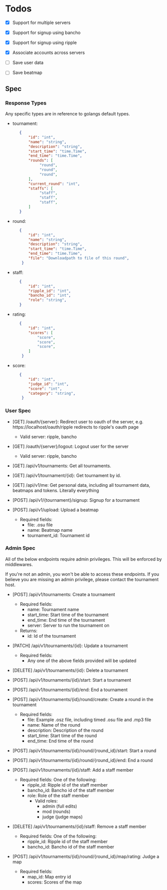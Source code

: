 # Todos

- [x] Support for multiple servers
- [x] Support for signup using bancho
- [x] Support for signup using ripple
- [X] Associate accounts across servers
- [ ] Save user data
- [ ] Save beatmap 


## Spec

### Response Types

Any specific types are in reference to golangs default types.

- tournament:
    ```json
       {
           "id": "int",
           "name": "string",
           "description": "string",
           "start_time": "time.Time",
           "end_time": "time.Time",
           "rounds": [
                "round",
                "round",
                "round",
           ],
           "current_round": "int",
           "staffs": [
                "staff",
                "staff",
                "staff",
           ]
       }
    ```

- round:
    ```json
       {
           "id": "int",
           "name": "string",
           "description": "string",
           "start_time": "time.Time",
           "end_time": "time.Time",
           "file": "Downloadpath to file of this round",
        }
    ```

- staff:
    ```json
       {
           "id": "int",
           "ripple_id": "int",
           "bancho_id": "int",
           "role": "string",
       }
    ```

- rating:
    ```json
       {
           "id": "int",
           "scores": [
               "score",
               "score",
               "score",
           ]
        }
    ```

- score:
    ```json
       {
           "id": "int",
           "judge_id": "int",
           "score": "int",
           "category": "string",
        }
    ```

### User Spec

- [GET] /oauth/{server}: Redirect user to oauth of the server, e.g. https://localhost/oauth/ripple redirects to ripple's oauth page
  - Valid server: ripple, bancho

- [GET] /oauth/{server}/logout: Logout user for the server
  - Valid server: ripple, bancho

- [GET] /api/v1/tournaments: Get all tournaments.

- [GET] /api/v1/tournament/{id}: Get tournament by id.

- [GET] /api/v1/me: Get personal data, including all tournament data, beatmaps and tokens. Literally everything

- [POST] /api/v1/{tournament}/signup: Signup for a tournament

- [POST] /api/v1/upload: Upload a beatmap
  - Required fields:
    - file: .osu file
    - name: Beatmap name
    - tournament_id: Tournament id

### Admin Spec

All of the below endpoints require admin privileges. This will be enforced by middlewares.

If you're not an admin, you won't be able to access these endpoints. If you believe you are missing an admin privilege, please contact the tournament host.

- [POST] /api/v1/tournaments: Create a tournament
  - Required fields:
    - name: Tournament name
    - start_time: Start time of the tournament
    - end_time: End time of the tournament
    - server: Server to run the tournament on
  - Returns:
    - id: Id of the tournament

- [PATCH] /api/v1/tournaments/{id}: Update a tournament
  - Required fields:
    - Any one of the above fields provided will be updated

- [DELETE] /api/v1/tournaments/{id}: Delete a tournament

- [POST] /api/v1/tournaments/{id}/start: Start a tournament

- [POST] /api/v1/tournaments/{id}/end: End a tournament

- [POST] /api/v1/tournaments/{id}/round/create: Create a round in the tournament
   - Required fields:
     - file: Example .osz file, including timed .osu file and .mp3 file
     - name: Name of the round
     - description: Description of the round
     - start_time: Start time of the round
     - end_time: End time of the round

- [POST] /api/v1/tournaments/{id}/round/{round_id}/start: Start a round

- [POST] /api/v1/tournaments/{id}/round/{round_id}/end: End a round

- [POST] /api/v1/tournaments/{id}/staff: Add a staff member
  - Required fields:
    One of the following:
      - ripple_id: Ripple id of the staff member
      - bancho_id: Bancho id of the staff member
    - role: Role of the staff member
      - Valid roles:
        - admin (full edits)
        - mod (rounds)
        - judge (judge maps)

- [DELETE] /api/v1/tournaments/{id}/staff: Remove a staff member
  - Required fields:
    One of the following:
      - ripple_id: Ripple id of the staff member
      - bancho_id: Bancho id of the staff member

- [POST] /api/v1/tournaments/{id}/round/{round_id}/map/rating: Judge a map
  - Required fields:
    - map_id: Map entry id
    - scores: Scores of the map


    